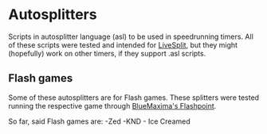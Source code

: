 # Autosplitters

Scripts in autosplitter language (asl) to be used in speedrunning timers.
All of these scripts were tested and intended for [LiveSplit](https://github.com/LiveSplit/LiveSplit), but they might (hopefully) work on other timers, if they support .asl scripts.

## Flash games

Some of these autosplitters are for Flash games. These splitters were tested running the respective game through [BlueMaxima's Flashpoint](https://github.com/FlashpointProject/launcher).

So far, said Flash games are:
-Zed
-KND - Ice Creamed
